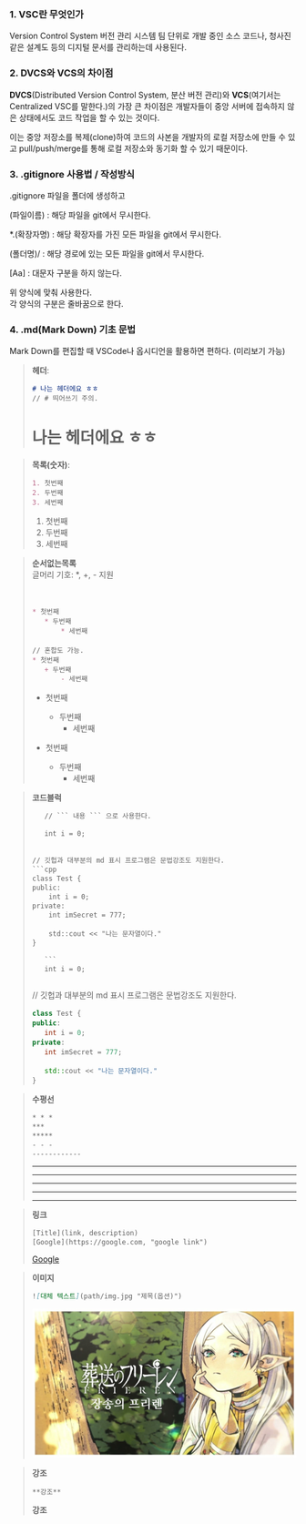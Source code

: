 ### 1. VSC란 무엇인가
Version Control System 버전 관리 시스템
팀 단위로 개발 중인 소스 코드나, 청사진 같은 설계도 등의 디지털 문서를 관리하는데 사용된다.


### 2. DVCS와 VCS의 차이점
**DVCS**(Distributed Version Control System, 분산 버전 관리)와 **VCS**(여기서는 Centralized VSC를 말한다.)의 가장 큰 차이점은 개발자들이 중앙 서버에 접속하지 않은 상태에서도 코드 작업을 할 수 있는 것이다.

이는 중앙 저장소를 복제(clone)하여 코드의 사본을 개발자의 로컬 저장소에 만들 수 있고 pull/push/merge를 통해 로컬 저장소와 동기화 할 수 있기 때문이다.
### 3. .gitignore 사용법 / 작성방식
.gitignore 파일을 폴더에 생성하고

(파일이름) : 해당 파일을 git에서 무시한다.

*.(확장자명) : 해당 확장자를 가진 모든 파일을 git에서 무시한다.

(폴더명)/ : 해당 경로에 있는 모든 파일을 git에서 무시한다.

[Aa] : 대문자 구분을 하지 않는다.

위 양식에 맞춰 사용한다.\
각 양식의 구분은 줄바꿈으로 한다.

### 4. .md(Mark Down) 기초 문법

Mark Down를 편집할 때 VSCode나 옵시디언을 활용하면 편하다. (미리보기 가능)

>**헤더**:
>```md
># 나는 헤더에요 ㅎㅎ
>// # 띄어쓰기 주의.
>```
># 나는 헤더에요 ㅎㅎ

>**목록(숫자)**:
>```md
>1. 첫번째
>2. 두번째
>3. 세번째
>```
>1. 첫번째
>2. 두번째
>3. 세번째

>**순서없는목록**\
>글머리 기호: *, +, - 지원
>```md
>
>
>* 첫번째
>    * 두번째
>        * 세번째
>
>// 혼합도 가능.
>* 첫번째
>    + 두번째
>        - 세번째
>```
>
>* 첫번째
>    * 두번째
>        * 세번째
>        
>* 첫번째
>    + 두번째
>        - 세번째

>**코드블럭**
>```md
>    // ``` 내용 ``` 으로 사용한다.
>    ```
>        int i = 0;
>    ```
>
>    // 깃헙과 대부분의 md 표시 프로그램은 문법강조도 지원한다.
>    ```cpp
>    class Test {
>    public:
>        int i = 0;
>    private:
>        int imSecret = 777;
>
>        std::cout << "나는 문자열이다."
>    }
>    ```
>
>        ```
>        int i = 0;
>    ```
>```
>
>// 깃헙과 대부분의 md 표시 프로그램은 문법강조도 지원한다.
>```cpp
>class Test {
>public:
>    int i = 0;
>private:
>    int imSecret = 777;
>
>    std::cout << "나는 문자열이다."
>}
>```

>**수평선**
>```
>* * *
>***
>*****
>- - -
>------------
>```
>* * *
>***
>*****
>- - -
>------------

>**링크**
>```
>[Title](link, description)
>[Google](https://google.com, "google link")
>```
>[Google](https://google.com, "google link")

>**이미지**
>```md
>![대체 텍스트](path/img.jpg "제목(옵션)")
>```
>![장송의 프리렌](IMG/frieren.jpg "Optional title")

>**강조**
>```
>**강조**
>```
>**강조**